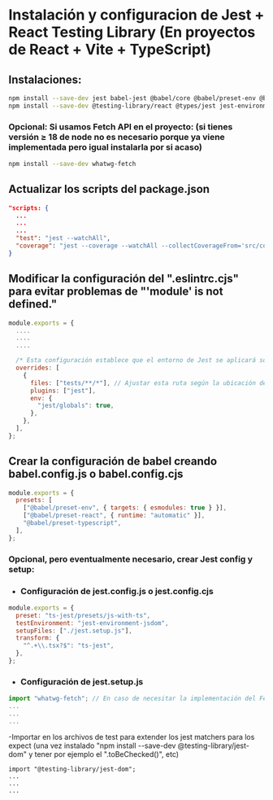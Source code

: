 # Instalación y configuracion de Jest + React Testing Library (En proyectos de React + Vite + TypeScript)

## Instalaciones:

```bash
npm install --save-dev jest babel-jest @babel/core @babel/preset-env @babel/preset-react @babel/preset-typescript ts-node
npm install --save-dev @testing-library/react @types/jest jest-environment-jsdom react-test-renderer ts-jest @testing-library/jest-dom
```

### Opcional: Si usamos Fetch API en el proyecto: (si tienes versión ≥ 18 de node no es necesario porque ya viene implementada pero igual instalarla por si acaso)

```bash
npm install --save-dev whatwg-fetch
```

## Actualizar los scripts del package.json

```json
"scripts: {
  ...
  ...
  ...
  "test": "jest --watchAll",
  "coverage": "jest --coverage --watchAll --collectCoverageFrom='src/components/**/*.{ts,tsx}'"
}
```

## Modificar la configuración del ".eslintrc.cjs" para evitar problemas de "'module' is not defined."

```cjs
module.exports = {
  ....
  ....
  ....

  /* Esta configuración establece que el entorno de Jest se aplicará solo a los archivos que se encuentren dentro del directorio tests/ (puedes ajustar la ruta según tu estructura de directorios). */
  overrides: [
    {
      files: ["tests/**/*"], // Ajustar esta ruta según la ubicación de los archivos de prueba
      plugins: ["jest"],
      env: {
        "jest/globals": true,
      },
    },
  ],
};
```

## Crear la configuración de babel creando babel.config.js o babel.config.cjs

```cjs
module.exports = {
  presets: [
    ["@babel/preset-env", { targets: { esmodules: true } }],
    ["@babel/preset-react", { runtime: "automatic" }],
    "@babel/preset-typescript",
  ],
};
```

### Opcional, pero eventualmente necesario, crear Jest config y setup:

- ### Configuración de jest.config.js o jest.config.cjs

```cjs
module.exports = {
  preset: "ts-jest/presets/js-with-ts",
  testEnvironment: "jest-environment-jsdom",
  setupFiles: ["./jest.setup.js"],
  transform: {
    "^.+\\.tsx?$": "ts-jest",
  },
};
```

- ### Configuración de jest.setup.js

```js
import "whatwg-fetch"; // En caso de necesitar la implementación del FetchAPI
...
...
...
```

-Importar en los archivos de test para extender los jest matchers para los expect (una vez instalado "npm install --save-dev @testing-library/jest-dom" y tener por ejemplo el ".toBeChecked()", etc)

```tsx jsx
import "@testing-library/jest-dom";
...
...
...
```

